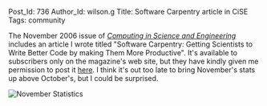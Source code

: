 Post_Id: 736
Author_Id: wilson.g
Title: Software Carpentry article in CiSE
Tags: community

<p>The November 2006 issue of <a href="http://cise.aip.org/"><em>Computing in Science and Engineering</em></a> includes an article I wrote titled "Software Carpentry: Getting Scientists to Write Better Code by making Them More Productive".  It's available to subscribers only on the magazine's web site, but they have kindly given me permission to post it <a href="{{root_path}}/files/papers/cise-swc-2006.pdf">here</a>. I think it's out too late to bring November's stats up above October's, but I could be surprised.</p>
<p><img alt="November Statistics" src="{{root_path}}/files/papers/2006/11/november.png" /></p>
